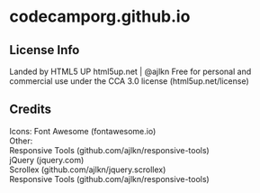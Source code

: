 # codecamporg.github.io

## License Info
Landed by HTML5 UP
html5up.net | @ajlkn
Free for personal and commercial use under the CCA 3.0 license (html5up.net/license)

## Credits
Icons: Font Awesome (fontawesome.io)\
Other:  
  Responsive Tools (github.com/ajlkn/responsive-tools)  
  jQuery (jquery.com)  
  Scrollex (github.com/ajlkn/jquery.scrollex)  
  Responsive Tools (github.com/ajlkn/responsive-tools)